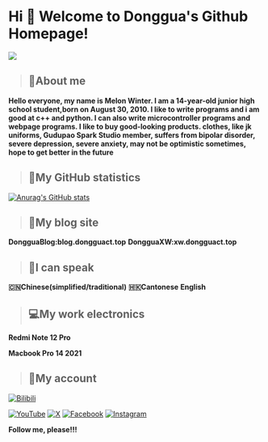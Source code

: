 # Hi 🎉 Welcome to Donggua's Github Homepage!

<img src="https://readme-typing-svg.herokuapp.com/?lines=Welcome,%20visitor!;Hello%20Github%20World!&font=Roboto" />

> ## **📖About me**

**Hello everyone, my name is Melon Winter. I am a 14-year-old junior high school student,born on August 30, 2010. I like to write programs and i am good at c++ and python. I can also write microcontroller programs and webpage programs. I like to buy good-looking products. clothes, like jk uniforms, Gudupao Spark Studio member, suffers from bipolar disorder, severe depression, severe anxiety, may not be optimistic sometimes, hope to get better in the future**

> ## **🧋My GitHub statistics**

[![Anurag's GitHub stats](https://github-readme-stats.vercel.app/api?username=dongguacute)](https://github.com/anuraghazra/github-readme-stats)

> ## **📔My blog site**

**DongguaBlog:blog.dongguact.top**
**DongguaXW:xw.dongguact.top**

> ## **💬I can speak**

**🇨🇳Chinese(simplified/traditional)**
**🇭🇰Cantonese**
**English**

> ## **💻My work electronics**

**Redmi Note 12 Pro**

**Macbook Pro 14 2021**

> ## **🌈My account**

[![Bilibili](https://img.shields.io/badge/Bilibili-white?logo=bilibili)](https://space.bilibili.com/1486590453)

[![YouTube](https://img.shields.io/badge/Youtube-red?logo=youtube)](https://www.youtube.com/@dongguacute)
[![X](https://img.shields.io/badge/Twitter-black?logo=x)](https://twitter.com/Dongguacute)
[![Facebook](https://img.shields.io/badge/Facebook-blue?logo=facebook)](https://www.facebook.com/Dongguacute)
[![Instagram](https://img.shields.io/badge/instagram-white?logo=instagram)](https://www.instagram.com/dongguacute)

**Follow me, please!!!**
